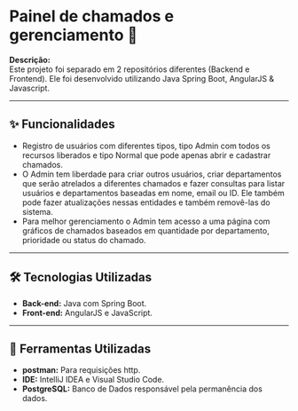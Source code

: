 # Painel de chamados e gerenciamento 🤖

**Descrição:**  
Este projeto foi separado em 2 repositórios diferentes (Backend e Frontend). Ele foi desenvolvido utilizando Java Spring Boot, AngularJS & Javascript.

---

## ✨ Funcionalidades

- Registro de usuários com diferentes tipos, tipo Admin com todos os recursos liberados e tipo Normal que pode apenas abrir e cadastrar chamados.  
- O Admin tem liberdade para criar outros usuários, criar departamentos que serão atrelados a diferentes chamados e fazer consultas para listar usuários e departamentos baseadas em nome, email ou ID. Ele também pode fazer atualizações nessas entidades e também removê-las do sistema.  
- Para melhor gerenciamento o Admin tem acesso a uma página com gráficos de chamados baseados em quantidade por departamento, prioridade ou status do chamado.

---

## 🛠️ Tecnologias Utilizadas

- **Back-end:** Java com Spring Boot.  
- **Front-end:** AngularJS e JavaScript.  

---

## 🔧 Ferramentas Utilizadas

- **postman:** Para requisições http.  
- **IDE:** IntelliJ IDEA e Visual Studio Code.
- **PostgreSQL:** Banco de Dados responsável pela permanência dos dados.  





